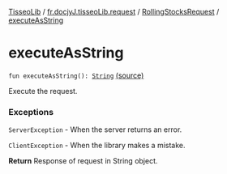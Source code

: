 [TisseoLib](../../index.md) / [fr.docjyJ.tisseoLib.request](../index.md) / [RollingStocksRequest](index.md) / [executeAsString](./execute-as-string.md)

# executeAsString

`fun executeAsString(): `[`String`](https://kotlinlang.org/api/latest/jvm/stdlib/kotlin/-string/index.html) [(source)](https://github.com/docjyj/tisseoLib/tree/master/src/main/kotlin/fr/docjyJ/tisseoLib/request/RollingStocksRequest.kt#L34)

Execute the request.

### Exceptions

`ServerException` - When the server returns an error.

`ClientException` - When the library makes a mistake.

**Return**
Response of request in String object.


